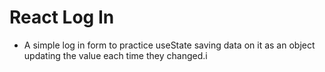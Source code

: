 # React Log In 

- A simple log in form to practice useState saving data on it as an object updating the value each time they changed.i
